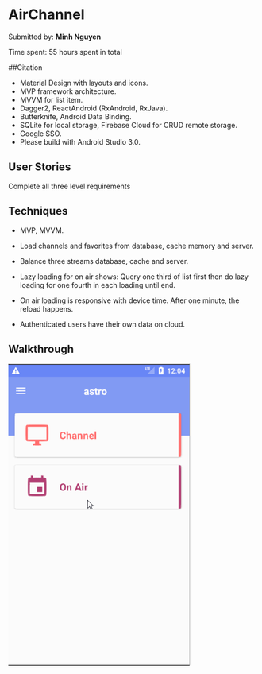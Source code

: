 # AirChannel

Submitted by: **Minh Nguyen**

Time spent: 55 hours spent in total

##Citation
- Material Design with layouts and icons.
- MVP framework architecture.
- MVVM for list item.
- Dagger2, ReactAndroid (RxAndroid, RxJava).
- Butterknife, Android Data Binding.
- SQLite for local storage, Firebase Cloud for CRUD remote storage.
- Google SSO.
- Please build with Android Studio 3.0.

## User Stories
Complete all three level requirements

## Techniques
- MVP, MVVM.

- Load channels and favorites from database, cache memory and server.

- Balance three streams database, cache and server.

- Lazy loading for on air shows: Query one third of list first then do lazy loading for one fourth in each loading until end.

- On air loading is responsive with device time. After one minute, the reload happens.

- Authenticated users have their own data on cloud.

## Walkthrough
  ![screenshot](airchannel.gif)
